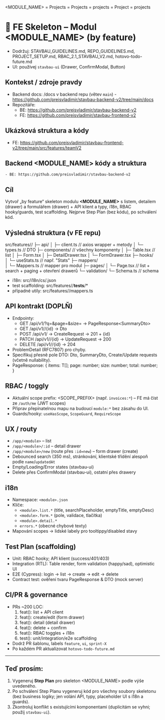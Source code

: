 <MODULE_NAME> = Projects
<Module> = Projects
<module> = projects
<ModuleDto> = Project
<resource> = projects

# 🔰 FE Skeleton – Modul <MODULE_NAME> (by feature)
- Dodržuj: STAVBAU_GUIDELINES.md, REPO_GUIDELINES.md, PROJECT_SETUP.md, RBAC_2.1_STAVBAU_V2.md, hotovo-todo-future.md
- UI: používej `stavbau-ui` (Drawer, ConfirmModal, Button)

## Kontekst / zdroje pravdy
- Backend docs: /docs v backend repu (větev `main`) - https://github.com/preisvladimir/stavbau-backend-v2/tree/main/docs
- Repozitáře:
    - BE: https://github.com/preisvladimir/stavbau-backend-v2
    - FE: https://github.com/preisvladimir/stavbau-frontend-v2   

## Ukázková struktura a kódy
- FE: https://github.com/preisvladimir/stavbau-frontend-v2/tree/main/src/features/teamV2

## Backend <MODULE_NAME> kódy a struktura 
    - BE: https://github.com/preisvladimir/stavbau-backend-v2

## Cíl
Vytvoř „by feature“ skeleton modulu **<MODULE_NAME>** s listem, detailem (drawer) a formulářem (drawer) + API klient a typy, i18n, RBAC hooky/guards, test scaffolding. Nejprve Step Plan (bez kódu), po schválení kód.

## Výsledná struktura (v FE repu)
src/features/<module>/
├─ api/
│  ├─ client.ts               // axios wrapper + metody
│  └─ types.ts                // DTO
├─ components/                // všechny komponenty
│  ├─ <Module>Table.tsx       // list
│  ├─ <Module>Form.tsx
│  ├─ <Module>DetailDrawer.tsx
│  └─ <Module>FormDrawer.tsx
├─ hooks/                       
│  └─ use<Module>Stats.ts        // např. "Stats"
├─ mappers/                       
│  └─ <Module>Mappers.ts         // mapper pro modul
├─ pages/
│  └─ <Module>Page.tsx       // list + search + paging + otevření drawerů
└─ validation/
   └─ <Module>Schema.ts       // schema
 


+ i18n: src/i18n/cs/<module>.json
+ test scaffolding: src/features/<module>/__tests__/*
+ případné utily: src/features/<module>/mappers.ts

## API kontrakt (DOPLŇ)
- Endpointy:
    - GET   /api/v1/<resource>?q=&page=&size=  → PageResponse<<ModuleDto>SummaryDto>
    - GET   /api/v1/<resource>/{id}            → <ModuleDto>Dto
    - POST  /api/v1/<resource>                 → Create<ModuleDto>Request → 201 + {id}
    - PATCH /api/v1/<resource>/{id}            → Update<ModuleDto>Request → 200
    - DELETE /api/v1/<resource>/{id}           → 204
- ProblemDetail (RFC7807) pro chyby.
- Specifikuj přesně pole DTO: <ModuleDto>Dto, <ModuleDto>SummaryDto, Create/Update requests (včetně nullability).
- PageResponse<T>: { items: T[]; page: number; size: number; total: number; }

## RBAC / toggly
- Aktuální scope prefix: <SCOPE_PREFIX> (např. `invoices:*`) – FE má číst ze `/auth/me` (JWT scopes)
- Připrav přepínatelnou mapu na budoucí `module:*` bez zásahu do UI.
- Guards/hooky: `useHasScope`, `ScopeGuard`, `RequireScope`

## UX / routy
- `/app/<module>` – list
- `/app/<module>/:id` – detail drawer
- `/app/<module>/new` (route přes `:id=new`) – form drawer (create)
- Debounced search (350 ms), stránkování, klientské třídění alespoň podle `name`/`updatedAt`
- Empty/Loading/Error states (stavbau-ui)
- Delete přes ConfirmModal (stavbau-ui), ostatní přes drawery

## i18n
- Namespace: `<module>.json`
- Klíče:
    - `<module>.list.*` (title, searchPlaceholder, emptyTitle, emptyDesc)
    - `<module>.form.*` (pole, validace, tlačítka)
    - `<module>.detail.*`
    - `errors.*` (obecné chybové texty)
- Mapování scopes → lidské labely pro tooltippy/disabled stavy

## Test Plan (scaffolding)
- Unit: RBAC hooky; API klient (success/401/403)
- Integration (RTL): Table render, form validation (happy/sad), optimistic UI
- E2E (Cypress): login → list → create → edit → delete
- Contract test: ověření tvaru PageResponse & DTO (mock server)

## CI/PR & governance
- PRs ~200 LOC:
    1) feat(<module>): list + API client
    2) feat(<module>): create/edit (form drawer)
    3) feat(<module>): detail (detail drawer)
    4) feat(<module>): delete + confirm
    5) feat(<module>): RBAC toggles + i18n
    6) test(<module>): unit/integration/e2e scaffolding
- Dodrž PR šablonu, labels `feature`, `ui`, `sprint-X`
- Po každém PR aktualizovat `hotovo-todo-future.md`

---

## Teď prosím:
1) Vygeneruj **Step Plan** pro skeleton <MODULE_NAME> podle výše uvedeného.
2) Po schválení Step Planu vygeneruj kód pro všechny soubory skeletonu (bez business logiky; jen volání API, typy, placeholder UI s i18n a guards).
3) Zkontroluj konflikt s existujícími komponentami (duplicitám se vyhni; použij `stavbau-ui`).
